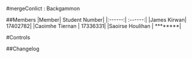#mergeConlict : Backgammon

##Members
|Member| Student Number|
|:------:| :------:|
|James Kirwan| 17402782|
|Caoimhe Tiernan | 17336331|
|Saoirse Houlihan | ********|

#Controls

##Changelog